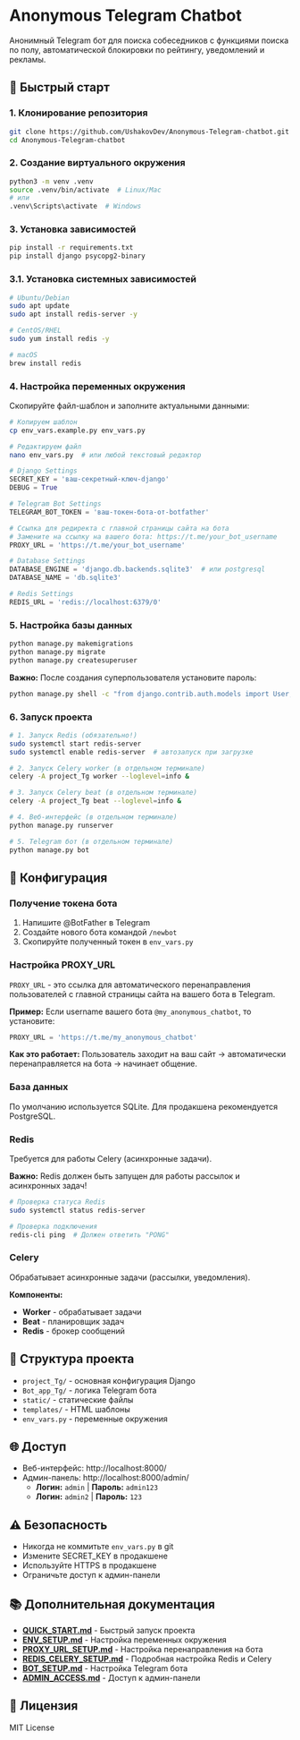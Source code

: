 # Anonymous Telegram Chatbot

Анонимный Telegram бот для поиска собеседников с функциями поиска по полу, автоматической блокировки по рейтингу, уведомлений и рекламы.

## 🚀 Быстрый старт

### 1. Клонирование репозитория
```bash
git clone https://github.com/UshakovDev/Anonymous-Telegram-chatbot.git
cd Anonymous-Telegram-chatbot
```

### 2. Создание виртуального окружения
```bash
python3 -m venv .venv
source .venv/bin/activate  # Linux/Mac
# или
.venv\Scripts\activate  # Windows
```

### 3. Установка зависимостей
```bash
pip install -r requirements.txt
pip install django psycopg2-binary
```

### 3.1. Установка системных зависимостей
```bash
# Ubuntu/Debian
sudo apt update
sudo apt install redis-server -y

# CentOS/RHEL
sudo yum install redis -y

# macOS
brew install redis
```

### 4. Настройка переменных окружения
Скопируйте файл-шаблон и заполните актуальными данными:

```bash
# Копируем шаблон
cp env_vars.example.py env_vars.py

# Редактируем файл
nano env_vars.py  # или любой текстовый редактор
```

```python
# Django Settings
SECRET_KEY = 'ваш-секретный-ключ-django'
DEBUG = True

# Telegram Bot Settings
TELEGRAM_BOT_TOKEN = 'ваш-токен-бота-от-botfather'

# Ссылка для редиректа с главной страницы сайта на бота
# Замените на ссылку на вашего бота: https://t.me/your_bot_username
PROXY_URL = 'https://t.me/your_bot_username'

# Database Settings
DATABASE_ENGINE = 'django.db.backends.sqlite3'  # или postgresql
DATABASE_NAME = 'db.sqlite3'

# Redis Settings
REDIS_URL = 'redis://localhost:6379/0'
```

### 5. Настройка базы данных
```bash
python manage.py makemigrations
python manage.py migrate
python manage.py createsuperuser
```

**Важно:** После создания суперпользователя установите пароль:
```bash
python manage.py shell -c "from django.contrib.auth.models import User; u = User.objects.get(username='admin'); u.set_password('ваш_пароль'); u.save()"
```

### 6. Запуск проекта
```bash
# 1. Запуск Redis (обязательно!)
sudo systemctl start redis-server
sudo systemctl enable redis-server  # автозапуск при загрузке

# 2. Запуск Celery worker (в отдельном терминале)
celery -A project_Tg worker --loglevel=info &

# 3. Запуск Celery beat (в отдельном терминале)
celery -A project_Tg beat --loglevel=info &

# 4. Веб-интерфейс (в отдельном терминале)
python manage.py runserver

# 5. Telegram бот (в отдельном терминале)
python manage.py bot
```

## 🔧 Конфигурация

### Получение токена бота
1. Напишите @BotFather в Telegram
2. Создайте нового бота командой `/newbot`
3. Скопируйте полученный токен в `env_vars.py`

### Настройка PROXY_URL
`PROXY_URL` - это ссылка для автоматического перенаправления пользователей с главной страницы сайта на вашего бота в Telegram.

**Пример:** Если username вашего бота `@my_anonymous_chatbot`, то установите:
```python
PROXY_URL = 'https://t.me/my_anonymous_chatbot'
```

**Как это работает:** Пользователь заходит на ваш сайт → автоматически перенаправляется на бота → начинает общение.

### База данных
По умолчанию используется SQLite. Для продакшена рекомендуется PostgreSQL.

### Redis
Требуется для работы Celery (асинхронные задачи).

**Важно:** Redis должен быть запущен для работы рассылок и асинхронных задач!

```bash
# Проверка статуса Redis
sudo systemctl status redis-server

# Проверка подключения
redis-cli ping  # Должен ответить "PONG"
```

### Celery
Обрабатывает асинхронные задачи (рассылки, уведомления).

**Компоненты:**
- **Worker** - обрабатывает задачи
- **Beat** - планировщик задач
- **Redis** - брокер сообщений

## 📁 Структура проекта

- `project_Tg/` - основная конфигурация Django
- `Bot_app_Tg/` - логика Telegram бота
- `static/` - статические файлы
- `templates/` - HTML шаблоны
- `env_vars.py` - переменные окружения

## 🌐 Доступ

- Веб-интерфейс: http://localhost:8000/
- Админ-панель: http://localhost:8000/admin/
  - **Логин:** `admin` | **Пароль:** `admin123`
  - **Логин:** `admin2` | **Пароль:** `123`

## ⚠️ Безопасность

- Никогда не коммитьте `env_vars.py` в git
- Измените SECRET_KEY в продакшене
- Используйте HTTPS в продакшене
- Ограничьте доступ к админ-панели

## 📚 Дополнительная документация

- **[QUICK_START.md](QUICK_START.md)** - Быстрый запуск проекта
- **[ENV_SETUP.md](ENV_SETUP.md)** - Настройка переменных окружения
- **[PROXY_URL_SETUP.md](PROXY_URL_SETUP.md)** - Настройка перенаправления на бота
- **[REDIS_CELERY_SETUP.md](REDIS_CELERY_SETUP.md)** - Подробная настройка Redis и Celery
- **[BOT_SETUP.md](BOT_SETUP.md)** - Настройка Telegram бота
- **[ADMIN_ACCESS.md](ADMIN_ACCESS.md)** - Доступ к админ-панели

## 📝 Лицензия

MIT License
